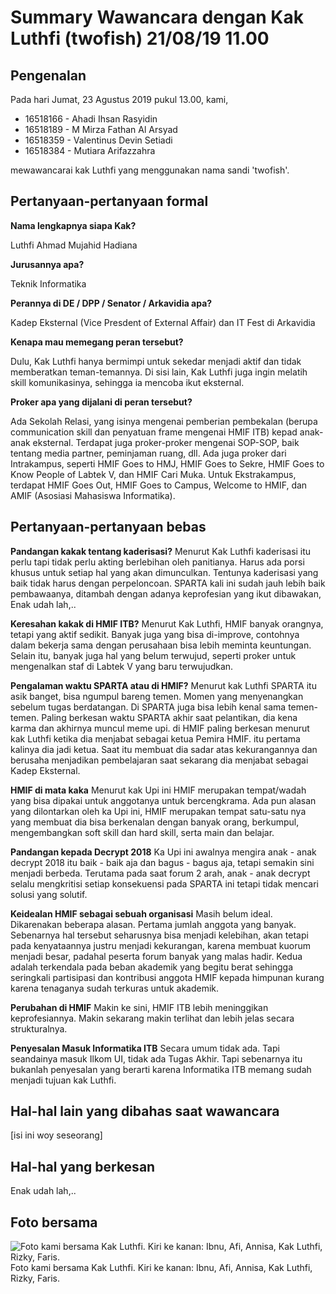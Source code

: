 # Summary Wawancara dengan Kak Luthfi (twofish) 21/08/19 11.00

## Pengenalan

Pada hari Jumat, 23 Agustus 2019 pukul 13.00, kami,

- 16518166 - Ahadi Ihsan Rasyidin
- 16518189 - M Mirza Fathan Al Arsyad
- 16518359 - Valentinus Devin Setiadi
- 16518384 - Mutiara Arifazzahra

mewawancarai kak Luthfi yang menggunakan nama sandi 'twofish'.
## Pertanyaan-pertanyaan formal

**Nama lengkapnya siapa Kak?**

Luthfi Ahmad Mujahid Hadiana

**Jurusannya apa?**

Teknik Informatika

**Perannya di DE / DPP / Senator / Arkavidia apa?**

Kadep Eksternal (Vice Presdent of External Affair) dan IT Fest di Arkavidia

**Kenapa mau memegang peran tersebut?**

Dulu, Kak Luthfi hanya bermimpi untuk sekedar menjadi aktif dan tidak memberatkan teman-temannya. Di sisi lain, Kak Luthfi juga ingin melatih skill komunikasinya, sehingga ia mencoba ikut eksternal.

**Proker apa yang dijalani di peran tersebut?**

Ada Sekolah Relasi, yang isinya mengenai pemberian pembekalan (berupa communication skill dan penyatuan frame mengenai HMIF ITB) kepad anak-anak eksternal. Terdapat juga proker-proker mengenai SOP-SOP, baik tentang media partner, peminjaman ruang, dll. Ada juga proker dari Intrakampus, seperti HMIF Goes to HMJ, HMIF Goes to Sekre, HMIF Goes to Know People of Labtek V, dan HMIF Cari Muka. Untuk Ekstrakampus, terdapat HMIF Goes Out, HMIF Goes to Campus, Welcome to HMIF, dan AMIF (Asosiasi Mahasiswa Informatika).

## Pertanyaan-pertanyaan bebas

**Pandangan kakak tentang kaderisasi?**
Menurut Kak Luthfi kaderisasi itu perlu tapi tidak perlu akting berlebihan oleh panitianya. Harus ada porsi khusus untuk setiap hal yang akan dimunculkan. Tentunya kaderisasi yang baik tidak harus dengan perpeloncoan. SPARTA kali ini sudah jauh lebih baik pembawaanya, ditambah dengan adanya keprofesian yang ikut dibawakan, Enak udah lah,..

**Keresahan kakak di HMIF ITB?**
Menurut Kak Luthfi, HMIF banyak orangnya, tetapi yang aktif sedikit. Banyak juga yang bisa di-improve, contohnya dalam bekerja sama dengan perusahaan bisa lebih meminta keuntungan. Selain itu, banyak juga hal yang belum terwujud, seperti proker untuk mengenalkan staf di Labtek V yang baru terwujudkan. 

**Pengalaman waktu SPARTA atau di HMIF?**
Menurut kak Luthfi SPARTA itu asik banget, bisa ngumpul bareng temen. Momen yang menyenangkan sebelum tugas berdatangan. Di SPARTA juga bisa lebih kenal sama temen-temen. Paling berkesan waktu SPARTA akhir saat pelantikan, dia kena karma dan akhirnya muncul meme upi.
di HMIF paling berkesan menurut kak Luthfi ketika dia menjabat sebagai ketua Pemira HMIF. itu pertama kalinya dia jadi ketua. Saat itu membuat dia sadar atas kekurangannya dan berusaha menjadikan pembelajaran saat sekarang dia menjabat sebagai Kadep Eksternal.

**HMIF di mata kaka**
Menurut kak Upi ini HMIF merupakan tempat/wadah yang bisa dipakai untuk anggotanya untuk bercengkrama. Ada pun alasan yang dilontarkan oleh ka Upi ini, HMIF merupakan tempat satu-satu nya yang membuat dia bisa berkenalan dengan banyak orang, berkumpul, mengembangkan soft skill dan hard skill, serta main dan belajar.

**Pandangan kepada Decrypt 2018**
Ka Upi ini awalnya mengira anak - anak decrypt 2018 itu baik - baik aja dan bagus - bagus aja, tetapi semakin sini menjadi berbeda. Terutama pada saat forum 2 arah, anak - anak decrypt selalu mengkritisi setiap konsekuensi pada SPARTA ini tetapi tidak mencari solusi yang solutif.

**Keidealan HMIF sebagai sebuah organisasi**
Masih belum ideal. Dikarenakan beberapa alasan. Pertama jumlah anggota yang banyak. Sebenarnya hal tersebut seharusnya bisa menjadi kelebihan, akan tetapi pada kenyataannya justru menjadi kekurangan, karena membuat kuorum menjadi besar, padahal peserta forum banyak yang malas hadir. Kedua adalah terkendala pada beban akademik yang begitu berat sehingga seringkali partisipasi dan kontribusi anggota HMIF kepada himpunan kurang karena tenaganya sudah terkuras untuk akademik.

**Perubahan di HMIF**
Makin ke sini, HMIF ITB lebih meninggikan keprofesiannya. Makin sekarang makin terlihat dan lebih jelas secara strukturalnya. 

**Penyesalan Masuk Informatika ITB**
Secara umum tidak ada. Tapi seandainya masuk Ilkom UI, tidak ada Tugas Akhir. Tapi sebenarnya itu bukanlah penyesalan yang berarti karena Informatika ITB memang sudah menjadi tujuan kak Luthfi.


## Hal-hal lain yang dibahas saat wawancara

[isi ini woy seseorang]

## Hal-hal yang berkesan

Enak udah lah,..

## Foto bersama
![Foto kami bersama Kak Luthfi. Kiri ke kanan: Ibnu, Afi, Annisa, Kak Luthfi, Rizky, Faris.](https://github.com/ozer0532/TugasWawancaraDaemon/raw/master/13516051/16518077-16518084-16518105-16518200-16518253.jpg)
Foto kami bersama Kak Luthfi. Kiri ke kanan: Ibnu, Afi, Annisa, Kak Luthfi, Rizky, Faris.
